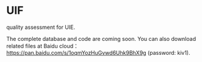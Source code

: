 # UIF
quality assessment for UIE.

The complete database and code are coming soon. You can also download related files at Baidu cloud：
https://pan.baidu.com/s/1oqmYozHuGvwd6Uhk9BhX9g (password: kiv1).


